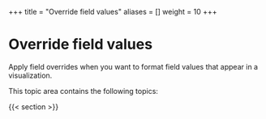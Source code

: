 +++
title = "Override field values"
aliases = []
weight = 10
+++

# Override field values

Apply field overrides when you want to format field values that appear in a visualization.

This topic area contains the following topics:

{{< section >}}

